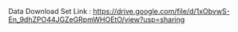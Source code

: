 Data Download Set Link : https://drive.google.com/file/d/1xObvwS-En_9dhZPO44JGZeGRpmWHOEtO/view?usp=sharing
